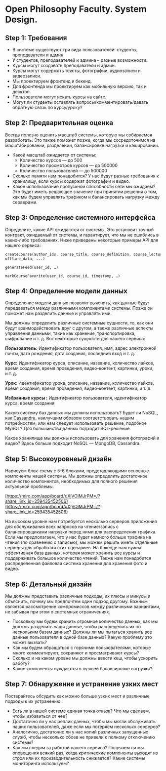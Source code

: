 # Open Philosophy Faculty. System Design.

## **Step 1: Требования**

- В системе существуют три вида пользователей: студенты, преподаватели и админ.
- У студентов, преподавателей и админа – разные возможности.
- Курсы могут создавать преподаватели и админ.
- Курсы могут содержать тексты, фотографии, аудиозаписи и видеозаписи.
- Мы проектируем фронтенд и бекенд.
- Для фронтенда мы проектируем как мобильную версию, так и десктоп.
- Пользователи могут искать курсы на сайте.
- Могут ли студенты оставлять вопросы/комментировать/давать обратную связь по курсу/уроку?

## **Step 2: Предварительная оценка**

Всегда полезно оценить масштаб системы, которую мы собираемся разработать. Это также поможет позже, когда мы сосредоточимся на масштабировании, разделении, балансировке нагрузки и кэшировании.

- Какой масштаб ожидается от системы:
    - Количество курсов — до 500
    - Количество просмотров курсов — до 500000
    - Количество пользователей — до 500000
- Сколько памяти нам понадобится? У нас будут разные требования к хранилищу, если курсы содержат фотографии и видео.
- Какое использование пропускной способности сети мы ожидаем? Это будет иметь решающее значение при принятии решения о том, как мы будем управлять трафиком и балансировать нагрузку между серверами.

## **Step 3: Определение системного интерфейса**

Определите, какие API ожидаются от системы. Это установит точный контракт, ожидаемый от системы, и гарантирует, что мы не ошиблись в каких-либо требованиях. Ниже приведены некоторые примеры API для нашего сервиса:

```
createCourse(author_ids, course_title, course_definition, course_lectures, additional_materials, offline_data, ...)
```

```
generateFeed(user_id, …)
```

```
markCourseFavorite(user_id, course_id, timestamp, …)

```

## **Step 4: Определение модели данных**

Определение модели данных позволит выяснить, как данные будут передаваться между различными компонентами системы. Позже он поможет нам разделить данные и управлять ими. 

Мы должны определить различные системные сущности, то, как они будут взаимодействовать друг с другом, а также различные аспекты управления данными, такие как хранение, транспортировка, шифрование и т. д. Вот некоторые сущности для нашего сервиса:

**Пользователь:** Идентификатор пользователя, имя, адрес электронной почты, дата рождения, дата создания, последний вход и т. д. 

**Курс:** Идентификатор курса, описание, название, количество лайков, время создания, время проведения, видео-контент, картинки, уроки, и т. д. 

**Урок**: Идентификатор урока, описание, название, количество лайков, время создания, время проведения, видео-контент, картинки, и т. д. 

**Избранные курсы :** Идентификатор пользователя, идентификатор курса, время создания

Какую систему баз данных мы должны использовать? Будет ли NoSQL, как [Cassandra](https://en.wikipedia.org/wiki/Apache_Cassandra), наилучшим образом соответствовать нашим потребностям, или нам следует использовать решение, подобное MySQL? Для большинства данных подходит SQL-решение.

Какое хранилище мы должны использовать для хранения фотографий и видео? Здесь больше подходит NoSQL — MongoDB, Cassandra.

## **Step 5: Высокоуровнеый дизайн**

Нарисуем блок-схему с 5-6 блоками, представляющими основные компоненты нашей системы. Мы должны определить достаточное количество компонентов, необходимых для полного решения актуальной проблемы.

[https://miro.com/app/board/uXjVOIMJrPM=/?share_link_id=259435452506](https://miro.com/app/board/uXjVOIMJrPM=/?share_link_id=259435452506)

На высоком уровне нам потребуется несколько серверов приложения для обслуживания всех запросов на чтение/запись с балансировщиками нагрузки перед ними для распределения трафика. Если мы предполагаем, что у нас будет намного больше трафика на чтения (по сравнению с записью), мы можем решить иметь отдельные серверы для обработки этих сценариев. На бэкенде нам нужна эффективная база данных, которая может хранить все курсы и поддерживать большое количество чтений. Также нам понадобится распределенная файловая система хранения для хранения фото и видео.

## **Step 6: Детальный дизайн**

Мы должны представить различные подходы, их плюсы и минусы и объяснить, почему мы предпочтем один подход другому. Важным является рассмотрение компромиссов между различными вариантами, не забывая при этом о системных ограничениях.

- Поскольку мы будем хранить огромное количество данных, как мы должны разделить наши данные, чтобы распределить их по нескольким базам данных? Должны ли мы пытаться хранить все данные пользователя в одной базе данных? Какую проблему это может вызвать?
- Как мы будем обращаться с горячими пользователями, которые много комментируют, сохраняют и просматривают курсы?
- Сколько и на каком уровне мы должны ввести кеш, чтобы ускорить работу?
- Какие компоненты нуждаются в лучшей балансировке нагрузки?

## **Step 7: Обнаружение и устранение узких мест**

Постарайтесь обсудить как можно больше узких мест и различные подходы к их устранению.

- Есть ли в нашей системе единая точка отказа? Что мы сделаем, чтобы избавиться от нее?
- Достаточно ли у нас реплик данных, чтобы мы могли обслуживать наших пользователей, даже если мы потеряем несколько серверов?
- Аналогично, достаточно ли у нас копий различных запущенных служб, чтобы несколько сбоев не привели к полному отключению системы?
- Как мы следим за работой нашего сервиса? Получаем ли мы оповещения всякий раз, когда критические компоненты выходят из строя или их производительность снижается? Какие системы мониторинга используем?
